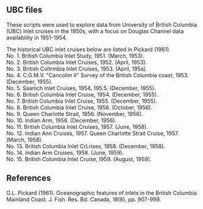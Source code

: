 ## UBC files
These scripts were used to explore data from University of British Columbia (UBC) inlet cruises in the 1950s, with a focus on Douglas Channel data availability in 1951-1954.

The historical UBC inlet cruises below are listed in Pickard (1961).  
No. 1. British Columbia Inlet Study, 1951. (March, 1953).  
No. 2. British Columbia Inlet Cruises, 1952. (April, 1953).  
No. 3. British Coltrmbia Inlet Cruises, 1953. (April, 195a).  
No. 4. C.G.M.V. "Cancolim II" Survey of the British Columbia coast, 1953.(December, 1955).  
No. 5. Saanich Inlet Cruises, 1954, 195.5. (December, 1955).  
No. 6. British Columbia Inlet Cruise, 1954. (December, 1955).  
No. 7. British Columbia Inlet Cruise, 1955. (December, 1955).  
No. 8. British Columbia Inlet Cruise, 1956. (October, 1956).  
No. 9. Queen Charlotte Strait, 1956. (November, 1956).  
No. 10. Indian Arm, 1956. (December, 1956).  
No. 11. British Columbia Inlet Cruises, 1957. (June, 1958).  
No. 12. Indian Ann Cruises, 1957. Queen Charlotte Strait Cruise, 1957. (March, 1958).  
No. 13. British Columbia Inlet CrLrises, 1958. (December, 1958).  
No. 14. Indian Arm Cruises, 1958. (June, 1959).  
No. 15. British Columbia Inlet Cruise, I959. (August, 1959).  

## References
G.L. Pickard (1961). Oceanographic features of inlets in the British Columbia Mainland Coast. J. Fish. Res. Bd. Canada, *18*(6), pp. 907-999.
